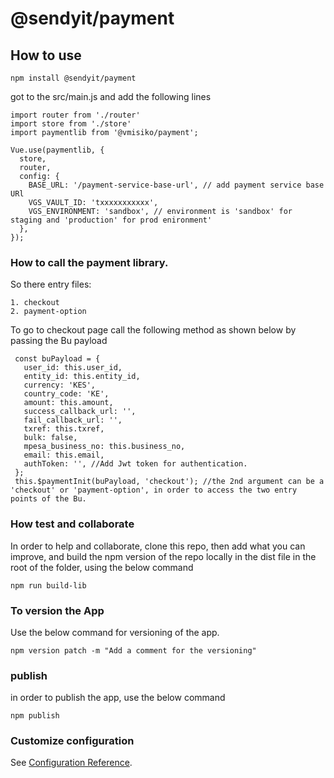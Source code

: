 # @sendyit/payment

## How to use
```
npm install @sendyit/payment
```

got to the src/main.js and add the following lines

```
import router from './router'
import store from './store'
import paymentlib from '@vmisiko/payment';

Vue.use(paymentlib, {
  store,
  router,
  config: {
    BASE_URL: '/payment-service-base-url', // add payment service base URl
    VGS_VAULT_ID: 'txxxxxxxxxxx',
    VGS_ENVIRONMENT: 'sandbox', // environment is 'sandbox' for staging and 'production' for prod enironment'
  },
});
```


### How to call the payment library.

So there entry files:
 ```
 1. checkout
 2. payment-option
 ```

 To go to checkout page call the following method as shown below by passing the Bu payload

 ```
  const buPayload = {
    user_id: this.user_id,
    entity_id: this.entity_id,
    currency: 'KES',
    country_code: 'KE',
    amount: this.amount,
    success_callback_url: '',
    fail_callback_url: '',
    txref: this.txref,
    bulk: false,
    mpesa_business_no: this.business_no,
    email: this.email,
    authToken: '', //Add Jwt token for authentication.
  };
  this.$paymentInit(buPayload, 'checkout'); //the 2nd argument can be a 'checkout' or 'payment-option', in order to access the two entry points of the Bu.
 ```

 ### How test and collaborate
 In order to help and collaborate, clone this repo, then add what you can improve, and build the npm version of the repo locally in the dist file in the root of the folder, using the below command

 ```
 npm run build-lib
 ```

 ### To version the App
 Use the below command for versioning of the app.

 ```
 npm version patch -m "Add a comment for the versioning"
 ```

 ### publish 

 in  order to publish the app, use the below command

 ```
 npm publish
 ```


### Customize configuration
See [Configuration Reference](https://cli.vuejs.org/config/).
